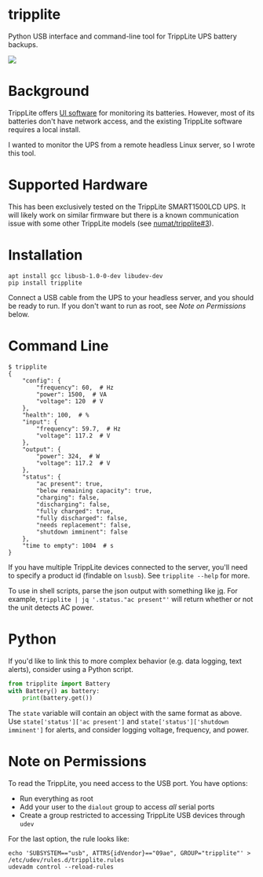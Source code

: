 tripplite
=========

Python USB interface and command-line tool for TrippLite UPS battery backups.

![](https://www.markertek.com/productImage/450X450/SMART1500LCD.JPG)

Background
==========

TrippLite offers [UI software](https://www.tripplite.com/products/power-alert)
for monitoring its batteries. However, most of its batteries don't have
network access, and the existing TrippLite software requires a local install.

I wanted to monitor the UPS from a remote headless Linux server, so I wrote
this tool.

Supported Hardware
==================

This has been exclusively tested on the TrippLite SMART1500LCD UPS. It will
likely work on similar firmware but there is a known communication issue with
some other TrippLite models (see [numat/tripplite#3](https://github.com/numat/tripplite/issues/3)).

Installation
============

```
apt install gcc libusb-1.0-0-dev libudev-dev
pip install tripplite
```

Connect a USB cable from the UPS to your headless server, and you should be
ready to run. If you don't want to run as root, see *Note on Permissions*
below.

Command Line
============

```
$ tripplite
{
    "config": {
        "frequency": 60,  # Hz
        "power": 1500,  # VA
        "voltage": 120  # V
    },
    "health": 100,  # %
    "input": {
        "frequency": 59.7,  # Hz
        "voltage": 117.2  # V
    },
    "output": {
        "power": 324,  # W
        "voltage": 117.2  # V
    },
    "status": {
        "ac present": true,
        "below remaining capacity": true,
        "charging": false,
        "discharging": false,
        "fully charged": true,
        "fully discharged": false,
        "needs replacement": false,
        "shutdown imminent": false
    },
    "time to empty": 1004  # s
}
```

If you have multiple TrippLite devices connected to the server, you'll need to
specify a product id (findable on `lsusb`). See `tripplite --help` for more.

To use in shell scripts, parse the json output with something like
[jq](https://stedolan.github.io/jq/). For example,
`tripplite | jq '.status."ac present"'` will return whether or not the unit
detects AC power.

Python
======

If you'd like to link this to more complex behavior (e.g. data logging,
text alerts), consider using a Python script.

```python
from tripplite import Battery
with Battery() as battery:
    print(battery.get())
```

The `state` variable will contain an object with the same format as above. Use
`state['status']['ac present']` and `state['status']['shutdown imminent']` for
alerts, and consider logging voltage, frequency, and power.

Note on Permissions
===================

To read the TrippLite, you need access to the USB port. You have options:

 * Run everything as root
 * Add your user to the `dialout` group to access *all* serial ports
 * Create a group restricted to accessing TrippLite USB devices through `udev`

For the last option, the rule looks like:

```
echo 'SUBSYSTEM=="usb", ATTRS{idVendor}=="09ae", GROUP="tripplite"' > /etc/udev/rules.d/tripplite.rules
udevadm control --reload-rules
```
